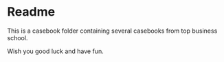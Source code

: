 # Readme

This is a casebook folder containing several casebooks from top business school.

Wish you good luck and have fun.
